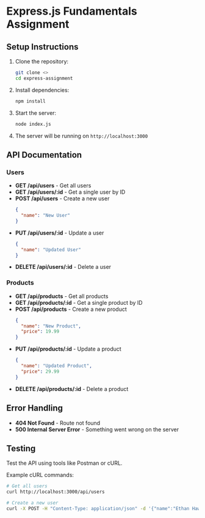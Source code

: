# Express.js Fundamentals Assignment

## Setup Instructions

1. Clone the repository:
   ```sh
   git clone <>
   cd express-assignment
   ```

2. Install dependencies:
   ```sh
   npm install
   ```

3. Start the server:
   ```sh
   node index.js
   ```

4. The server will be running on `http://localhost:3000`

## API Documentation

### Users

- **GET /api/users** - Get all users
- **GET /api/users/:id** - Get a single user by ID
- **POST /api/users** - Create a new user
  ```json
  {
    "name": "New User"
  }
  ```
- **PUT /api/users/:id** - Update a user
  ```json
  {
    "name": "Updated User"
  }
  ```
- **DELETE /api/users/:id** - Delete a user

### Products

- **GET /api/products** - Get all products
- **GET /api/products/:id** - Get a single product by ID
- **POST /api/products** - Create a new product
  ```json
  {
    "name": "New Product",
    "price": 19.99
  }
  ```
- **PUT /api/products/:id** - Update a product
  ```json
  {
    "name": "Updated Product",
    "price": 29.99
  }
  ```
- **DELETE /api/products/:id** - Delete a product

## Error Handling

- **404 Not Found** - Route not found
- **500 Internal Server Error** - Something went wrong on the server

## Testing

Test the API using tools like Postman or cURL.

Example cURL commands:
```sh
# Get all users
curl http://localhost:3000/api/users

# Create a new user
curl -X POST -H "Content-Type: application/json" -d '{"name":"Ethan Hawke"}' http://localhost:3000/api/users
